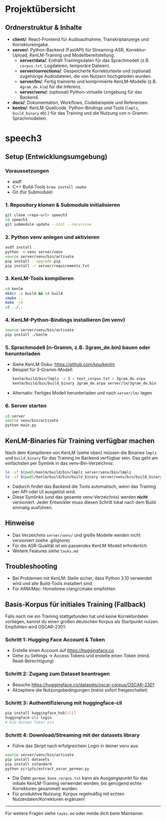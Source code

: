 # Projektübersicht

## Ordnerstruktur & Inhalte

- **client/**: React-Frontend für Audioaufnahme, Transkriptanzeige und Korrektureingabe.
- **server/**: Python-Backend (FastAPI) für Streaming-ASR, Korrektur-Upload, KenLM-Training und Modellbereitstellung.
  - **server/data/**: Enthält Trainingsdaten für das Sprachmodell (z.B. `corpus.txt`, Logdateien, temporäre Dateien).
  - **server/corrections/**: Gespeicherte Korrekturtexte und (optional) zugehörige Audiodateien, die von Nutzern hochgeladen wurden.
  - **server/lm/**: Fertig trainierte und komprimierte KenLM-Modelle (z.B. `4gram_de.klm`) für die Inferenz.
  - **server/venv/**: (optional) Python-virtuelle Umgebung für das Backend.
- **docs/**: Dokumentation, Workflows, Codebeispiele und Referenzen.
- **kenlm/**: KenLM-Quellcode, Python-Bindings und Tools (`lmplz`, `build_binary` etc.) für das Training und die Nutzung von n-Gramm-Sprachmodellen.

# speech3

## Setup (Entwicklungsumgebung)

### Voraussetzungen
- asdf
- C++ Build-Tools `brew install cmake`
- Git (für Submodule)

### 1. Repository klonen & Submodule initialisieren
```bash
git clone <repo-url> speech3
cd speech3
git submodule update --init --recursive
```

### 2. Python venv anlegen und aktivieren
```bash
asdf install
python -m venv server/venv
source server/venv/bin/activate
pip install --upgrade pip
pip install -r server/requirements.txt
```

### 3. KenLM-Tools kompilieren
```bash
cd kenlm
mkdir -p build && cd build
cmake ..
make -j4
cd ../..
```

### 4. KenLM-Python-Bindings installieren (im venv)
```bash
source server/venv/bin/activate
pip install ./kenlm
```

### 5. Sprachmodell (n-Gramm, z.B. 3gram_de.bin) bauen oder herunterladen
- Siehe KenLM-Doku: https://github.com/kpu/kenlm
- Beispiel für 3-Gramm-Modell:
  ```bash
  kenlm/build/bin/lmplz -o 3 < text_corpus.txt > 3gram_de.arpa
  kenlm/build/bin/build_binary 3gram_de.arpa server/lm/3gram_de.bin
  ```
- Alternativ: Fertiges Modell herunterladen und nach `server/lm/` legen

### 6. Server starten
```bash
cd server
source venv/bin/activate
python main.py
```

## KenLM-Binaries für Training verfügbar machen

Nach dem Kompilieren von KenLM (siehe oben) müssen die Binaries `lmplz` und `build_binary` für das Training im Backend verfügbar sein. Das geht am einfachsten per Symlink in das venv-Bin-Verzeichnis:

```bash
ln -sf $(pwd)/kenlm/build/bin/lmplz server/venv/bin/lmplz
ln -sf $(pwd)/kenlm/build/bin/build_binary server/venv/bin/build_binary
```

- Dadurch findet das Backend die Tools automatisch, wenn das Training per API oder UI ausgelöst wird.
- Diese Symlinks (und das gesamte venv-Verzeichnis) werden **nicht** versioniert. Jeder Entwickler muss diesen Schritt lokal nach dem Build einmalig ausführen.

## Hinweise
- Das Verzeichnis `server/venv/` und große Modelle werden nicht versioniert (siehe .gitignore)
- Für die ASR-Qualität ist ein passendes KenLM-Modell erforderlich
- Weitere Features siehe `tasks.md`

## Troubleshooting
- Bei Problemen mit KenLM: Stelle sicher, dass Python 3.10 verwendet wird und alle Build-Tools installiert sind
- Für ARM/Mac: Homebrew clang/cmake empfohlen

## Basis-Korpus für initiales Training (Fallback)

Falls noch nie ein Training stattgefunden hat und keine Korrekturdaten vorliegen, kannst du einen großen deutschen Korpus als Startpunkt nutzen. Empfohlen wird OSCAR-2301:

### Schritt 1: Hugging Face Account & Token
- Erstelle einen Account auf https://huggingface.co
- Gehe zu Settings → Access Tokens und erstelle einen Token (mind. Read-Berechtigung)

### Schritt 2: Zugang zum Dataset beantragen
- Besuche https://huggingface.co/datasets/oscar-corpus/OSCAR-2301
- Akzeptiere die Nutzungsbedingungen (meist sofort freigeschaltet)

### Schritt 3: Authentifizierung mit huggingface-cli
```bash
pip install huggingface_hub[cli]
huggingface-cli login
# Gib deinen Token ein
```

### Schritt 4: Download/Streaming mit der datasets library

- Führe das Skript nach erfolgreichem Login in deiner venv aus:
```bash
source server/venv/bin/activate
pip install datasets
pip install zstandard
python scripts/extract_oscar_german.py
```

- Die Datei `german_base_corpus.txt` kann als Ausgangspunkt für das initiale KenLM-Training verwendet werden, bis genügend echte Korrekturen gesammelt wurden.
- Für produktive Nutzung: Korpus regelmäßig mit echten Nutzerdaten/Korrekturen ergänzen!

---

Für weitere Fragen siehe `tasks.md` oder melde dich beim Maintainer. 